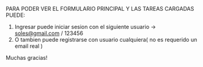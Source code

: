 PARA PODER VER EL FORMULARIO PRINCIPAL Y LAS TAREAS CARGADAS PUEDE:

1) Ingresar puede iniciar sesion con el siguiente usuario -> soles@gmail.com / 123456
2) O tambien puede registrarse con usuario cualquiera( no es requerido un email real )

Muchas gracias!
